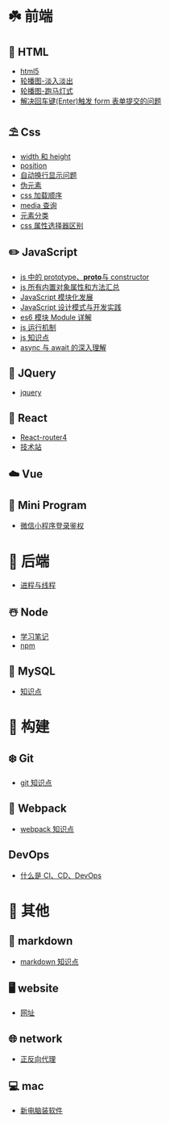 # ☘️ 前端

<!-- *** -->

## 🍭 HTML

- [html5](notes/html/html5.md)
- [轮播图-淡入淡出](notes/html/轮播图-淡入淡出.md)
- [轮播图-跑马灯式](notes/html/轮播图-跑马灯式.md)
- [解决回车键(Enter)触发 form 表单提交的问题](<notes/html/解决回车键(Enter)触发form表单提交的问题.md>)

## ⛱ Css

- [width 和 height](notes/css/width和height.md)
- [position](notes/css/position.md)
- [自动换行显示问题](notes/css/自动换行显示问题.md)
- [伪元素](notes/css/伪元素.md)
- [css 加载顺序](notes/css/css加载顺序.md)
- [media 查询](notes/css/media查询.md)
- [元素分类](notes/css/元素分类.md)
- [css 属性选择器区别](notes/css/css属性选择器区别.md)

## ✏️ JavaScript

- [js 中的 prototype、**proto**与 constructor](notes/javascript/js中的prototype、__proto__与constructor.md)
- [js 所有内置对象属性和方法汇总](notes/javascript/js所有内置对象属性和方法汇总.md)
- [JavaScript 模块化发展](notes/javascript/JavaScript模块化发展.md)
- [JavaScript 设计模式与开发实践](notes/javascript/JavaScript设计模式与开发实践.md)
- [es6 模块 Module 详解](notes/javascript/es6-Module.md)
- [js 运行机制](notes/javascript/js运行机制.md)
- [js 知识点](notes/javascript/js知识点.md)
- [async 与 await 的深入理解](notes/javascript/async与await的深入理解.md)

## 🎉 JQuery

- [jquery](notes/jquery/jquery.md)

## 🎨 React

- [React-router4](notes/react/react-router4.md)
- [技术站](notes/react/技术站.md)

## ☁️ Vue

## 🍓 Mini Program

- [微信小程序登录鉴权](notes/miniProgram/wechat/note.md)

<!-- ## 🍒 Other -->

# 🌸 后端

<!-- *** -->

- [进程与线程](https://www.liaoxuefeng.com/wiki/1016959663602400/1017627212385376)

## ☃️ Node

- [学习笔记](notes/node/学习笔记.md)
- [npm](notes/node/npm.md)

<!-- ## 🍅 Java -->

## 🔐 MySQL

- [知识点](notes/mysql/知识点.md)

# 💐 构建

<!-- *** -->

## ❄️ Git

- [git 知识点](notes/git/git.md)

## 🍡 Webpack

- [webpack 知识点](notes/webpack/webpack.md)

## DevOps

- [什么是 CI、CD、DevOps](notes/framework/什么是CI、CD、DevOps.md)

# 🌺 其他

<!-- *** -->

## 📜 markdown

- [markdown 知识点](notes/markdown/markdown.md)

## 🖥 website

- [网址](notes/website/网址.md)

## 🌐 network

- [正反向代理](notes/network/正反向代理.md)

## 💻 mac

- [新电脑装软件](notes/mac/新电脑装软件.md)

<!-- <div align="center"> <img src="https://docsify.js.org/_media/icon.svg"/ width="100"></div> -->
